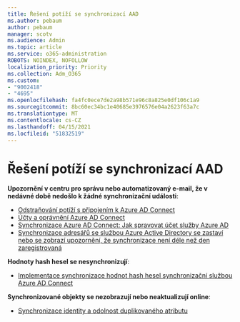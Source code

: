 ```yaml
---
title: Řešení potíží se synchronizací AAD
ms.author: pebaum
author: pebaum
manager: scotv
ms.audience: Admin
ms.topic: article
ms.service: o365-administration
ROBOTS: NOINDEX, NOFOLLOW
localization_priority: Priority
ms.collection: Adm_O365
ms.custom:
- "9002418"
- "4695"
ms.openlocfilehash: fa4fc0ece7de2a98b571e96c8a825e0df106c1a9
ms.sourcegitcommit: 8bc60ec34bc1e40685e3976576e04a2623f63a7c
ms.translationtype: MT
ms.contentlocale: cs-CZ
ms.lasthandoff: 04/15/2021
ms.locfileid: "51832519"
---
```

# <a name="solutions-for-aad-synchronization-problems"></a>Řešení potíží se synchronizací AAD

**Upozornění v centru pro správu nebo automatizovaný e-mail, že v nedávné době nedošlo k žádné synchronizační události**:

- [Odstraňování potíží s připojením k Azure AD Connect](https://docs.microsoft.com/azure/active-directory/hybrid/tshoot-connect-connectivity)
- [Účty a oprávnění Azure AD Connect](https://go.microsoft.com/fwlink/p/?LinkId=820598)
- [Synchronizace Azure AD Connect: Jak spravovat účet služby Azure AD](https://docs.microsoft.com/azure/active-directory/hybrid/how-to-connect-azureadaccount)
- [Synchronizace adresářů se službou Azure Active Directory se zastaví nebo se zobrazí upozornění, že synchronizace není déle než den zaregistrovaná](https://support.microsoft.com/help/2882421/directory-synchronization-to-azure-active-directory-stops-or-you-re-warned-that-sync-hasn-t-registered-in-more-than-a-day)
 
**Hodnoty hash hesel se nesynchronizují**:

- [Implementace synchronizace hodnot hash hesel synchronizační službou Azure AD Connect](https://docs.microsoft.com/azure/active-directory/hybrid/how-to-connect-password-hash-synchronization)

**Synchronizované objekty se nezobrazují nebo neaktualizují online**:

- [Synchronizace identity a odolnost duplikovaného atributu](https://docs.microsoft.com/azure/active-directory/hybrid/how-to-connect-syncservice-duplicate-attribute-resiliency)

